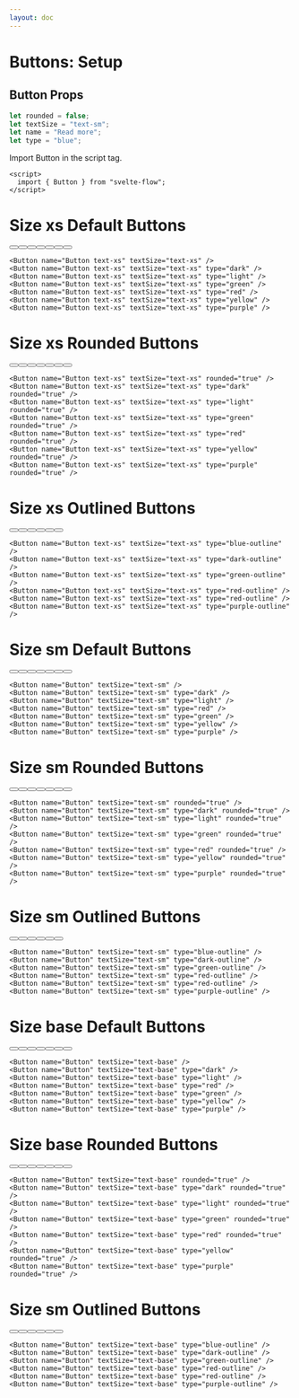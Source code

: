 ```yaml
---
layout: doc
---
```


<script>
  import { Button } from "svelte-flow";
</script>

<h1 class="text-3xl w-full dark:text-white mb-8">Buttons: Setup</h1>

<h2 class="text-2xl w-full text-gray-900 dark:text-white">Button Props</h2>

```js
let rounded = false;
let textSize = "text-sm";
let name = "Read more";
let type = "blue";
```

<p class="dark:text-white">Import Button in the script tag.</p>

```svelte
<script>
  import { Button } from "svelte-flow";
</script>
```

<h1 class="text-3xl w-full dark:text-white my-8">Size xs Default Buttons</h1>

<div class="rounded-xl w-full my-4 mx-auto bg-gradient-to-r bg-white dark:bg-gray-900 border border-gray-200 dark:border-gray-700 p-2 sm:p-6">
  <Button name="Button text-xs" textSize="text-xs" />
  <Button name="Button text-xs" textSize="text-xs" type="dark" />
  <Button name="Button text-xs" textSize="text-xs" type="light" />
  <Button name="Button text-xs" textSize="text-xs" type="green" />
  <Button name="Button text-xs" textSize="text-xs" type="red" />
  <Button name="Button text-xs" textSize="text-xs" type="yellow" />
  <Button name="Button text-xs" textSize="text-xs" type="purple" />
</div>

```svelte
<Button name="Button text-xs" textSize="text-xs" />
<Button name="Button text-xs" textSize="text-xs" type="dark" />
<Button name="Button text-xs" textSize="text-xs" type="light" />
<Button name="Button text-xs" textSize="text-xs" type="green" />
<Button name="Button text-xs" textSize="text-xs" type="red" />
<Button name="Button text-xs" textSize="text-xs" type="yellow" />
<Button name="Button text-xs" textSize="text-xs" type="purple" />
```

<h1 class="text-3xl w-full dark:text-white my-8">Size xs Rounded Buttons</h1>

<div class="rounded-xl w-full my-4 mx-auto bg-gradient-to-r bg-white dark:bg-gray-900 border border-gray-200 dark:border-gray-700 p-2 sm:p-6">
  <Button name="Button text-xs" textSize="text-xs" rounded="true" />
  <Button name="Button text-xs" textSize="text-xs" type="dark" rounded="true" />
  <Button name="Button text-xs" textSize="text-xs" type="light" rounded="true" />
  <Button name="Button text-xs" textSize="text-xs" type="green" rounded="true" />
  <Button name="Button text-xs" textSize="text-xs" type="red" rounded="true" />
  <Button name="Button text-xs" textSize="text-xs" type="yellow" rounded="true" />
  <Button name="Button text-xs" textSize="text-xs" type="purple" rounded="true" />
</div>

```svelte
<Button name="Button text-xs" textSize="text-xs" rounded="true" />
<Button name="Button text-xs" textSize="text-xs" type="dark" rounded="true" />
<Button name="Button text-xs" textSize="text-xs" type="light" rounded="true" />
<Button name="Button text-xs" textSize="text-xs" type="green" rounded="true" />
<Button name="Button text-xs" textSize="text-xs" type="red" rounded="true" />
<Button name="Button text-xs" textSize="text-xs" type="yellow" rounded="true" />
<Button name="Button text-xs" textSize="text-xs" type="purple" rounded="true" />
```

<h1 class="text-3xl w-full dark:text-white my-8">Size xs Outlined Buttons</h1>

<div class="rounded-xl w-full my-4 mx-auto bg-gradient-to-r bg-white dark:bg-gray-900 border border-gray-200 dark:border-gray-700 p-2 sm:p-6">
  <Button name="Button text-xs" textSize="text-xs" type="blue-outline" />
  <Button name="Button text-xs" textSize="text-xs" type="dark-outline" />
  <Button name="Button text-xs" textSize="text-xs" type="green-outline" />
  <Button name="Button text-xs" textSize="text-xs" type="red-outline" />
  <Button name="Button text-xs" textSize="text-xs" type="red-outline" />
  <Button name="Button text-xs" textSize="text-xs" type="purple-outline" />
</div>

```svelte
<Button name="Button text-xs" textSize="text-xs" type="blue-outline" />
<Button name="Button text-xs" textSize="text-xs" type="dark-outline" />
<Button name="Button text-xs" textSize="text-xs" type="green-outline" />
<Button name="Button text-xs" textSize="text-xs" type="red-outline" />
<Button name="Button text-xs" textSize="text-xs" type="red-outline" />
<Button name="Button text-xs" textSize="text-xs" type="purple-outline" />
```


<h1 class="text-3xl w-full dark:text-white my-8">Size sm Default Buttons</h1>

<div class="rounded-xl w-full my-4 mx-auto bg-gradient-to-r bg-white dark:bg-gray-900 border border-gray-200 dark:border-gray-700 p-2 sm:p-6">
  <Button name="Button" textSize="text-sm" />
  <Button name="Button" textSize="text-sm" type="dark" />
  <Button name="Button" textSize="text-sm" type="light" />
  <Button name="Button" textSize="text-sm" type="red" />
  <Button name="Button" textSize="text-sm" type="green" />
  <Button name="Button" textSize="text-sm" type="yellow" />
  <Button name="Button" textSize="text-sm" type="purple" />
</div>

```svelte
<Button name="Button" textSize="text-sm" />
<Button name="Button" textSize="text-sm" type="dark" />
<Button name="Button" textSize="text-sm" type="light" />
<Button name="Button" textSize="text-sm" type="red" />
<Button name="Button" textSize="text-sm" type="green" />
<Button name="Button" textSize="text-sm" type="yellow" />
<Button name="Button" textSize="text-sm" type="purple" />
```

<h1 class="text-3xl w-full dark:text-white my-8">Size sm Rounded Buttons</h1>

<div class="rounded-xl w-full my-4 mx-auto bg-gradient-to-r bg-white dark:bg-gray-900 border border-gray-200 dark:border-gray-700 p-2 sm:p-6">
  <Button name="Button" textSize="text-sm" rounded="true" />
  <Button name="Button" textSize="text-sm" type="dark" rounded="true" />
  <Button name="Button" textSize="text-sm" type="light" rounded="true" />
  <Button name="Button" textSize="text-sm" type="green" rounded="true" />
  <Button name="Button" textSize="text-sm" type="red" rounded="true" />
  <Button name="Button" textSize="text-sm" type="yellow" rounded="true" />
  <Button name="Button" textSize="text-sm" type="purple" rounded="true" />
</div>

```svelte
<Button name="Button" textSize="text-sm" rounded="true" />
<Button name="Button" textSize="text-sm" type="dark" rounded="true" />
<Button name="Button" textSize="text-sm" type="light" rounded="true" />
<Button name="Button" textSize="text-sm" type="green" rounded="true" />
<Button name="Button" textSize="text-sm" type="red" rounded="true" />
<Button name="Button" textSize="text-sm" type="yellow" rounded="true" />
<Button name="Button" textSize="text-sm" type="purple" rounded="true" />
```

<h1 class="text-3xl w-full dark:text-white my-8">Size sm Outlined Buttons</h1>

<div class="rounded-xl w-full my-4 mx-auto bg-gradient-to-r bg-white dark:bg-gray-900 border border-gray-200 dark:border-gray-700 p-2 sm:p-6">
  <Button name="Button" textSize="text-sm" type="blue-outline" />
  <Button name="Button" textSize="text-sm" type="dark-outline" />
  <Button name="Button" textSize="text-sm" type="green-outline" />
  <Button name="Button" textSize="text-sm" type="red-outline" />
  <Button name="Button" textSize="text-sm" type="red-outline" />
  <Button name="Button" textSize="text-sm" type="purple-outline" />
</div>

```svelte
<Button name="Button" textSize="text-sm" type="blue-outline" />
<Button name="Button" textSize="text-sm" type="dark-outline" />
<Button name="Button" textSize="text-sm" type="green-outline" />
<Button name="Button" textSize="text-sm" type="red-outline" />
<Button name="Button" textSize="text-sm" type="red-outline" />
<Button name="Button" textSize="text-sm" type="purple-outline" />
```

<h1 class="text-3xl w-full dark:text-white my-8">Size base Default Buttons</h1>

<div class="rounded-xl w-full my-4 mx-auto bg-gradient-to-r bg-white dark:bg-gray-900 border border-gray-200 dark:border-gray-700 p-2 sm:p-6">
  <Button name="Button" textSize="text-base" />
  <Button name="Button" textSize="text-base" type="dark" />
  <Button name="Button" textSize="text-base" type="light" />
  <Button name="Button" textSize="text-base" type="red" />
  <Button name="Button" textSize="text-base" type="green" />
  <Button name="Button" textSize="text-base" type="yellow" />
  <Button name="Button" textSize="text-base" type="purple" />
</div>

```svelte
<Button name="Button" textSize="text-base" />
<Button name="Button" textSize="text-base" type="dark" />
<Button name="Button" textSize="text-base" type="light" />
<Button name="Button" textSize="text-base" type="red" />
<Button name="Button" textSize="text-base" type="green" />
<Button name="Button" textSize="text-base" type="yellow" />
<Button name="Button" textSize="text-base" type="purple" />
```

<h1 class="text-3xl w-full dark:text-white my-8">Size base Rounded Buttons</h1>

<div class="rounded-xl w-full my-4 mx-auto bg-gradient-to-r bg-white dark:bg-gray-900 border border-gray-200 dark:border-gray-700 p-2 sm:p-6">
  <Button name="Button" textSize="text-base" rounded="true" />
  <Button name="Button" textSize="text-base" type="dark" rounded="true" />
  <Button name="Button" textSize="text-base" type="light" rounded="true" />
  <Button name="Button" textSize="text-base" type="green" rounded="true" />
  <Button name="Button" textSize="text-base" type="red" rounded="true" />
  <Button name="Button" textSize="text-base" type="yellow" rounded="true" />
  <Button name="Button" textSize="text-base" type="purple" rounded="true" />
</div>

```svelte
<Button name="Button" textSize="text-base" rounded="true" />
<Button name="Button" textSize="text-base" type="dark" rounded="true" />
<Button name="Button" textSize="text-base" type="light" rounded="true" />
<Button name="Button" textSize="text-base" type="green" rounded="true" />
<Button name="Button" textSize="text-base" type="red" rounded="true" />
<Button name="Button" textSize="text-base" type="yellow" rounded="true" />
<Button name="Button" textSize="text-base" type="purple" rounded="true" />
```

<h1 class="text-3xl w-full dark:text-white my-8">Size sm Outlined Buttons</h1>

<div class="rounded-xl w-full my-4 mx-auto bg-gradient-to-r bg-white dark:bg-gray-900 border border-gray-200 dark:border-gray-700 p-2 sm:p-6">
<Button name="Button" textSize="text-base" type="blue-outline" />
<Button name="Button" textSize="text-base" type="dark-outline" />
<Button name="Button" textSize="text-base" type="green-outline" />
<Button name="Button" textSize="text-base" type="red-outline" />
<Button name="Button" textSize="text-base" type="red-outline" />
<Button name="Button" textSize="text-base" type="purple-outline" />
</div>

```svelte
<Button name="Button" textSize="text-base" type="blue-outline" />
<Button name="Button" textSize="text-base" type="dark-outline" />
<Button name="Button" textSize="text-base" type="green-outline" />
<Button name="Button" textSize="text-base" type="red-outline" />
<Button name="Button" textSize="text-base" type="red-outline" />
<Button name="Button" textSize="text-base" type="purple-outline" />
```
